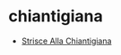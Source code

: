 # chiantigiana

 * [Strisce Alla Chiantigiana](../../index/s/strisce-alla-chiantigiana-51193410.json)
